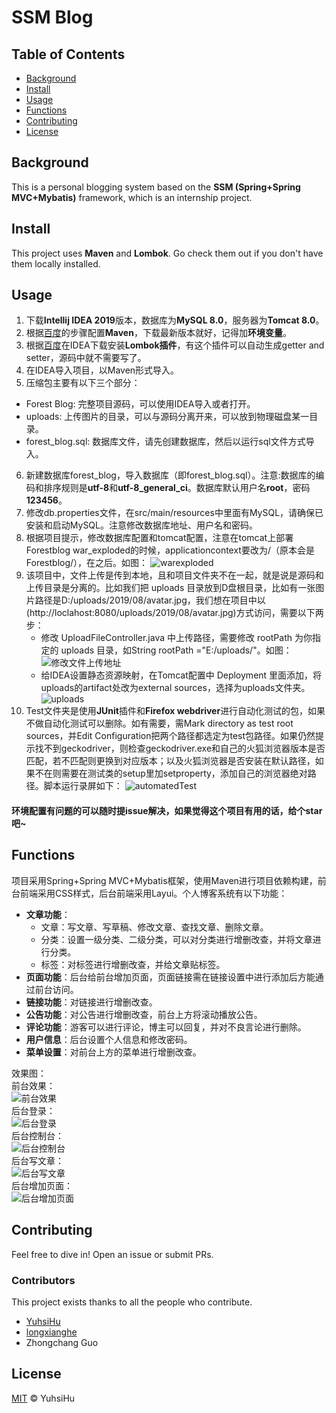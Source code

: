 # SSM Blog

## Table of Contents

  - [Background](#background)
  - [Install](#install)
  - [Usage](#usage)
  - [Functions](#Functions)
  - [Contributing](#contributing)
  - [License](#license)

## Background

This is a personal blogging system based on the **SSM (Spring+Spring MVC+Mybatis)**  framework, which is an internship project.

## Install

This project uses **Maven** and **Lombok**. Go check them out if you don't have them locally installed.

## Usage
1.	下载**Intellij IDEA 2019**版本，数据库为**MySQL 8.0**，服务器为**Tomcat 8.0**。
2.	根据[百度](https://www.cnblogs.com/xihehua/p/9639045.html)的步骤配置**Maven**，下载最新版本就好，记得加**环境变量**。
3.	根据[百度](https://jingyan.baidu.com/article/0a52e3f4e53ca1bf63ed725c.html)在IDEA下载安装**Lombok插件**，有这个插件可以自动生成getter and setter，源码中就不需要写了。
4.	在IDEA导入项目，以Maven形式导入。
5.	压缩包主要有以下三个部分：
 - Forest Blog: 完整项目源码，可以使用IDEA导入或者打开。
 - uploads: 上传图片的目录，可以与源码分离开来，可以放到物理磁盘某一目录。  
 - forest_blog.sql: 数据库文件，请先创建数据库，然后以运行sql文件方式导入。
6.	新建数据库forest_blog，导入数据库（即forest_blog.sql）。注意:数据库的编码和排序规则是**utf-8**和**utf-8_general_ci**。数据库默认用户名**root**，密码**123456**。
7.	修改db.properties文件，在src/main/resources中里面有MySQL，请确保已安装和启动MySQL。注意修改数据库地址、用户名和密码。
8.	根据项目提示，修改数据库配置和tomcat配置，注意在tomcat上部署Forestblog war_exploded的时候，applicationcontext要改为/（原本会是Forestblog/），在之后。如图：
![warexploded](image/warexploded.png)
9. 该项目中，文件上传是传到本地，且和项目文件夹不在一起，就是说是源码和上传目录是分离的。比如我们把 uploads 目录放到D盘根目录，比如有一张图片路径是D:/uploads/2019/08/avatar.jpg，我们想在项目中以(http://loclahost:8080/uploads/2019/08/avatar.jpg)方式访问，需要以下两步：
    - 修改 UploadFileController.java 中上传路径，需要修改 rootPath 为你指定的 uploads 目录，如String rootPath ="E:/uploads/"。如图：
     ![修改文件上传地址](image/修改文件上传地址.png)
    - 给IDEA设置静态资源映射，在Tomcat配置中 Deployment 里面添加，将uploads的artifact处改为external sources，选择为uploads文件夹。
    ![uploads](image/uploads.png)
10. Test文件夹是使用**JUnit**插件和**Firefox webdriver**进行自动化测试的包，如果不做自动化测试可以删除。如有需要，需Mark directory as test root sources，并Edit Configuration把两个路径都选定为test包路径。如果仍然提示找不到geckodriver，则检查geckodriver.exe和自己的火狐浏览器版本是否匹配，若不匹配则更换到对应版本；以及火狐浏览器是否安装在默认路径，如果不在则需要在测试类的setup里加setproperty，添加自己的浏览器绝对路径。脚本运行录屏如下：
    ![automatedTest](image/automatedTest.gif)

#### 环境配置有问题的可以随时提issue解决，如果觉得这个项目有用的话，给个star吧~ ####


## Functions
项目采用Spring+Spring MVC+Mybatis框架，使用Maven进行项目依赖构建，前台前端采用CSS样式，后台前端采用Layui。个人博客系统有以下功能：
  - **文章功能**：
    - 文章：写文章、写草稿、修改文章、查找文章、删除文章。
    - 分类：设置一级分类、二级分类，可以对分类进行增删改查，并将文章进行分类。
    - 标签：对标签进行增删改查，并给文章贴标签。
  - **页面功能**：后台给前台增加页面，页面链接需在链接设置中进行添加后方能通过前台访问。
  - **链接功能**：对链接进行增删改查。
  - **公告功能**：对公告进行增删改查，前台上方将滚动播放公告。
  - **评论功能**：游客可以进行评论，博主可以回复，并对不良言论进行删除。
  - **用户信息**：后台设置个人信息和修改密码。
  - **菜单设置**：对前台上方的菜单进行增删改查。 
  
  效果图：  
  前台效果：  
  ![前台效果](image/前台.jpg)  
  后台登录：  
  ![后台登录](image/后台登录.png)  
  后台控制台：  
  ![后台控制台](image/后台控制台.png)  
  后台写文章：  
  ![后台写文章](image/后台写文章.png)  
  后台增加页面：  
  ![后台增加页面](image/后台增加页面.png)  
  

## Contributing
Feel free to dive in! Open an issue or submit PRs.

### Contributors

This project exists thanks to all the people who contribute. 
 - [YuhsiHu](https://github.com/YuhsiHu)
 - [longxianghe](https://github.com/longxianghe)
 - Zhongchang Guo


## License

[MIT](LICENSE) © YuhsiHu